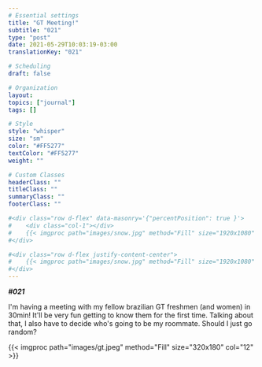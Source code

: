 ```yaml
---
# Essential settings
title: "GT Meeting!"
subtitle: "021"
type: "post"
date: 2021-05-29T10:03:19-03:00
translationKey: "021"

# Scheduling
draft: false

# Organization
layout:
topics: ["journal"]
tags: []

# Style
style: "whisper"
size: "sm"
color: "#FF5277"
textColor: "#FF5277"
weight: ""

# Custom Classes
headerClass: ""
titleClass: ""
summaryClass: ""
footerClass: ""

#<div class="row d-flex" data-masonry='{"percentPosition": true }'>
#    <div class="col-1"></div>
#    {{< imgproc path="images/snow.jpg" method="Fill" size="1920x1080" col="8" >}}
#</div>

#<div class="row d-flex justify-content-center">
#    {{< imgproc path="images/snow.jpg" method="Fill" size="1920x1080" col="8" >}}
#</div>
---
```


***#021***

I'm having a meeting with my fellow brazilian GT freshmen (and women) in 30min! It'll be very fun getting to know them for the first time. Talking about that, I also have to decide who's going to be my roommate. Should I just go random?

<div class="row d-flex justify-content-center">
    {{< imgproc path="images/gt.jpeg" method="Fill" size="320x180" col="12" >}}
</div>